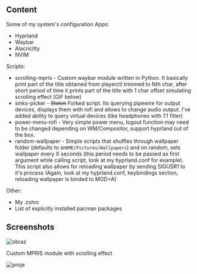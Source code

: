 ## Content
Some of my system's configuration
Apps:
- Hyprland
- Waybar
- Alacricitty
- NVIM

Scripts:
- scrolling-mpris - Custom waybar module written in Python. It basically print part of the title obtained from playerctl trimmed to Nth char, after short period of time it prints part of the title with 1 char offset simulating scrolling effect (GIF below)
- sinks-picker - ~~Stolen~~ Forked script. Its querying pipewire for output devices, displays them with rofi and allows to change audio output. I've added ability to query virtual devices (like headphones with 7.1 filter)
- power-menu-rofi - Very simple power menu, logout function may need to be changed depending on WM/Compositor, support hyprland out of the box. 
- random-wallpaper - Simple scripts that shuffles through wallpaper folder (defaults to `$HOME/Pictures/Wallpapers`) and on random, sets wallpaper every X seconds (this period needs to be passed as first argument while calling script, look at my hyprland.conf for example). This script also allows for reloading wallpaper by sending SIGUSR1 to it's process (Again, look at my hyprland.conf, keybindings section, reloading wallpaper is binded to MOD+A) 

Other: 
- My .zshrc
- List of explicitly installed pacman packages 

## Screenshots

![obraz](https://github.com/user-attachments/assets/39bb1acd-fddf-41e7-8492-6df021705c21)

Custom MPRIS module with scrolling effect

![proje](https://github.com/user-attachments/assets/144ce4bc-ad21-44d9-9b96-0abeaff97671)
